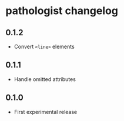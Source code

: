 # pathologist changelog

## 0.1.2

* Convert `<line>` elements

## 0.1.1

* Handle omitted attributes

## 0.1.0

* First experimental release
